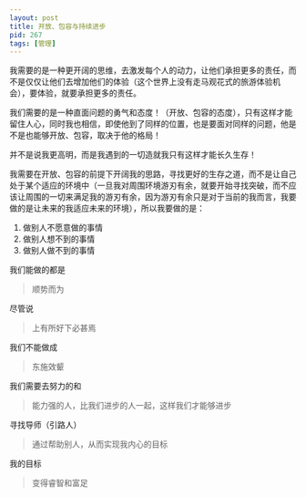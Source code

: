 ```yaml
---
layout: post
title: 开放、包容与持续进步
pid: 267
tags: [管理]
---
```



我需要的是一种更开阔的思维，去激发每个人的动力，让他们承担更多的责任，而不是仅仅让他们去增加他们的体验（这个世界上没有走马观花式的旅游体验机会），要体验，就要承担更多的责任。

我们需要的是一种直面问题的勇气和态度！（开放、包容的态度），只有这样才能留住人心，同时我也相信，即使他到了同样的位置，也是要面对同样的问题，他是不是也能够开放、包容，取决于他的格局！

并不是说我更高明，而是我遇到的一切造就我只有这样才能长久生存！

我需要在开放、包容的前提下开阔我的思路，寻找更好的生存之道，而不是让自己处于某个适应的环境中（一旦我对周围环境游刃有余，就要开始寻找突破，而不应该让周围的一切来满足我的游刃有余，因为游刃有余只是对于当前的我而言，我要做的是让未来的我适应未来的环境），所以我要做的是：
1. 做别人不愿意做的事情
2. 做别人想不到的事情
3. 做别人做不到的事情

我们能做的都是
> 顺势而为

尽管说

> 上有所好下必甚焉

我们不能做成

> 东施效颦

我们需要去努力的和

> 能力强的人，比我们进步的人一起，这样我们才能够进步

寻找导师（引路人）

> 通过帮助别人，从而实现我内心的目标

我的目标

> 变得睿智和富足
